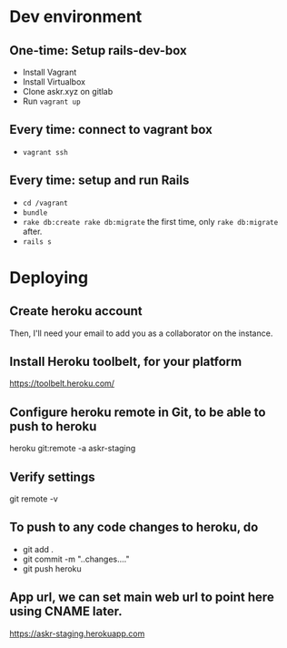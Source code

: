 # Dev environment
## One-time: Setup rails-dev-box
* Install Vagrant
* Install Virtualbox
* Clone askr.xyz on gitlab
* Run `vagrant up`

## Every time: connect to vagrant box
* `vagrant ssh`

## Every time: setup and run Rails
* `cd /vagrant`
* `bundle`
* `rake db:create rake db:migrate` the first time, only  `rake db:migrate` after.
* `rails s`

# Deploying

## Create heroku account
Then, I'll need your email to add you as a collaborator on the instance.

## Install Heroku toolbelt, for your platform
https://toolbelt.heroku.com/

## Configure heroku remote in Git, to be able to push to heroku
heroku git:remote -a askr-staging

## Verify settings
git remote -v

## To push to any code changes to heroku, do
* git add .
* git commit -m "..changes...."
* git push heroku

## App url, we can set main web url to point here using CNAME later.
https://askr-staging.herokuapp.com
